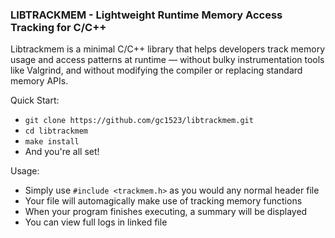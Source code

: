 ### LIBTRACKMEM - Lightweight Runtime Memory Access Tracking for C/C++

Libtrackmem is a minimal C/C++ library that helps developers track memory usage and access patterns at runtime — without bulky instrumentation tools like Valgrind, and without modifying the compiler or replacing standard memory APIs.

Quick Start:

  - `git clone https://github.com/gc1523/libtrackmem.git`
  - `cd libtrackmem`
  - `make install`
  - And you're all set!

Usage:

 - Simply use `#include <trackmem.h>` as you would any normal header file
 - Your file will automagically make use of tracking memory functions
 - When your program finishes executing, a summary will be displayed
 - You can view full logs in linked file
